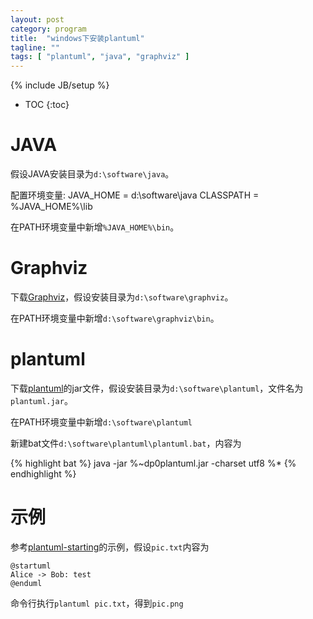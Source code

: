 ```yaml
---
layout: post
category: program
title:  "windows下安装plantuml"
tagline: ""
tags: [ "plantuml", "java", "graphviz" ] 
---
```

{% include JB/setup %}

* TOC
{:toc}

# JAVA

假设JAVA安装目录为`d:\software\java`。

配置环境变量:
    JAVA_HOME = d:\software\java
    CLASSPATH = %JAVA_HOME%\lib

在PATH环境变量中新增`%JAVA_HOME%\bin`。

# Graphviz

下载[Graphviz](https://graphviz.gitlab.io/)，假设安装目录为`d:\software\graphviz`。

在PATH环境变量中新增`d:\software\graphviz\bin`。

# plantuml

下载[plantuml](https://plantuml.com/)的jar文件，假设安装目录为`d:\software\plantuml`，文件名为`plantuml.jar`。

在PATH环境变量中新增`d:\software\plantuml`

新建bat文件`d:\software\plantuml\plantuml.bat`，内容为

{% highlight bat %}
java -jar %~dp0plantuml.jar -charset utf8 %*
{% endhighlight %}

# 示例

参考[plantuml-starting](https://plantuml.com/zh/starting)的示例，假设`pic.txt`内容为

    @startuml
    Alice -> Bob: test
    @enduml

命令行执行`plantuml pic.txt`，得到`pic.png`

